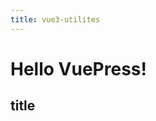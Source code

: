 ```yaml
---
title: vue3-utilites
---
```


# Hello VuePress!

## title

<script>
console.log('test');
export default {}
</script>
